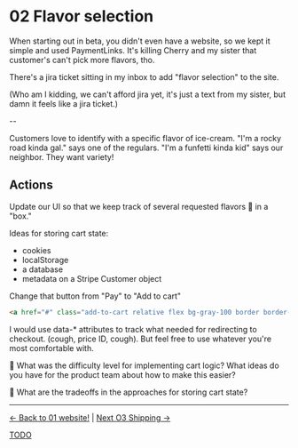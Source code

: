 # 02 Flavor selection

When starting out in beta, you didn't even have a website, so we kept it simple
and used PaymentLinks. It's killing Cherry and my sister that customer's can't
pick more flavors, tho.

There's a jira ticket sitting in my inbox to add "flavor selection" to the site.

(Who am I kidding, we can't afford jira yet, it's just a text from my
sister, but damn it feels like a jira ticket.)

--

Customers love to identify with a specific flavor of ice-cream. "I'm a rocky
road kinda gal." says one of the regulars. "I'm a funfetti kinda kid" says our
neighbor. They want variety!


## Actions

Update our UI so that we keep track of several requested flavors 🍨 in a "box."

Ideas for storing cart state:

* cookies
* localStorage
* a database
* metadata on a Stripe Customer object

Change that button from "Pay" to "Add to cart"

```html
<a href="#" class="add-to-cart relative flex bg-gray-100 border border-transparent rounded-md py-2 px-8 items-center justify-center text-sm font-medium text-gray-900 hover:bg-gray-200">Add to cart</a>
```

I would use data-* attributes to track what needed for redirecting to checkout.
(cough, price ID, cough). But feel free to use whatever you're most comfortable
with.


🧠 What was the difficulty level for implementing cart logic? What ideas do you
have for the product team about how to make this easier?

🧠 What are the tradeoffs in the approaches for storing cart state?

---

[<- Back to 01 website!](./01-website.md)
|
[Next O3 Shipping ->](./03-shipping.md)

[TODO](../TODO.md)
